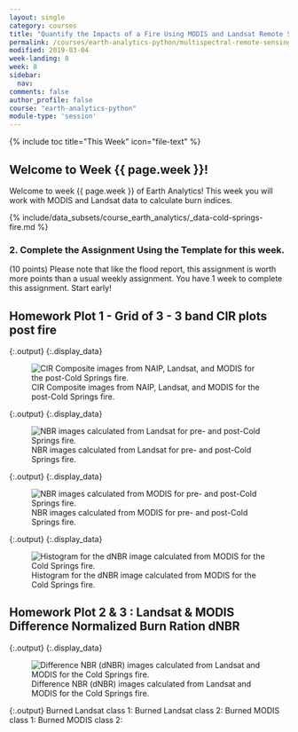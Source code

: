 ```yaml
---
layout: single
category: courses
title: "Quantify the Impacts of a Fire Using MODIS and Landsat Remote Sensing Data in Python"
permalink: /courses/earth-analytics-python/multispectral-remote-sensing-modis/
modified: 2019-03-04
week-landing: 8
week: 8
sidebar:
  nav:
comments: false
author_profile: false
course: "earth-analytics-python"
module-type: 'session'
---
```


{% include toc title="This Week" icon="file-text" %}

<div class="notice--info" markdown="1">

## <i class="fa fa-ship" aria-hidden="true"></i> Welcome to Week {{ page.week }}!

Welcome to week {{ page.week }} of Earth Analytics! This week you will work with MODIS and 
Landsat data to calculate burn indices.  

{% include/data_subsets/course_earth_analytics/_data-cold-springs-fire.md %}

</div>

### 2. Complete the Assignment Using the Template for this week. 
(10 points)
Please note that like the flood report, this assignment is worth more points than
a usual weekly assignment. You have 1 week to complete this assignment. Start
early!


## Homework Plot 1 - Grid of 3 - 3 band CIR plots post fire


{:.output}
{:.display_data}

<figure>

<img src = "{{ site.url }}//images/courses/earth-analytics-python/08-multispectral-remote-sensing-fire/2017-01-01-week-08-spectral-remote-sensing-modis_3_0.png" alt = "CIR Composite images from NAIP, Landsat, and MODIS for the post-Cold Springs fire.">
<figcaption>CIR Composite images from NAIP, Landsat, and MODIS for the post-Cold Springs fire.</figcaption>

</figure>





{:.output}
{:.display_data}

<figure>

<img src = "{{ site.url }}//images/courses/earth-analytics-python/08-multispectral-remote-sensing-fire/2017-01-01-week-08-spectral-remote-sensing-modis_4_0.png" alt = "NBR images calculated from Landsat for pre- and post-Cold Springs fire.">
<figcaption>NBR images calculated from Landsat for pre- and post-Cold Springs fire.</figcaption>

</figure>





{:.output}
{:.display_data}

<figure>

<img src = "{{ site.url }}//images/courses/earth-analytics-python/08-multispectral-remote-sensing-fire/2017-01-01-week-08-spectral-remote-sensing-modis_5_0.png" alt = "NBR images calculated from MODIS for pre- and post-Cold Springs fire.">
<figcaption>NBR images calculated from MODIS for pre- and post-Cold Springs fire.</figcaption>

</figure>





{:.output}
{:.display_data}

<figure>

<img src = "{{ site.url }}//images/courses/earth-analytics-python/08-multispectral-remote-sensing-fire/2017-01-01-week-08-spectral-remote-sensing-modis_6_0.png" alt = "Histogram for the dNBR image calculated from MODIS for the Cold Springs fire.">
<figcaption>Histogram for the dNBR image calculated from MODIS for the Cold Springs fire.</figcaption>

</figure>




## Homework Plot 2 & 3 : Landsat & MODIS Difference Normalized Burn Ration  dNBR



{:.output}
{:.display_data}

<figure>

<img src = "{{ site.url }}//images/courses/earth-analytics-python/08-multispectral-remote-sensing-fire/2017-01-01-week-08-spectral-remote-sensing-modis_8_0.png" alt = "Difference NBR (dNBR) images calculated from Landsat and MODIS for the Cold Springs fire.">
<figcaption>Difference NBR (dNBR) images calculated from Landsat and MODIS for the Cold Springs fire.</figcaption>

</figure>





{:.output}
    Burned Landsat class 1:
    Burned Landsat class 2:
    Burned MODIS class 1:
    Burned MODIS class 2:


